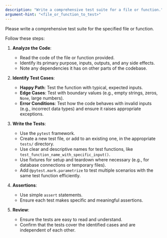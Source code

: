 ```yaml
---
description: "Write a comprehensive test suite for a file or function."
argument-hint: "<file_or_function_to_test>"
---
```


Please write a comprehensive test suite for the specified file or function.

Follow these steps:

1.  **Analyze the Code**:
    *   Read the code of the file or function provided.
    *   Identify its primary purpose, inputs, outputs, and any side effects.
    *   Note any dependencies it has on other parts of the codebase.

2.  **Identify Test Cases**:
    *   **Happy Path**: Test the function with typical, expected inputs.
    *   **Edge Cases**: Test with boundary values (e.g., empty strings, zeros, `None`, large numbers).
    *   **Error Conditions**: Test how the code behaves with invalid inputs (e.g., incorrect data types) and ensure it raises appropriate exceptions.

3.  **Write the Tests**:
    *   Use the `pytest` framework.
    *   Create a new test file, or add to an existing one, in the appropriate `tests/` directory.
    *   Use clear and descriptive names for test functions, like `test_function_name_with_specific_input()`.
    *   Use fixtures for setup and teardown where necessary (e.g., for database connections or temporary files).
    *   Add `@pytest.mark.parametrize` to test multiple scenarios with the same test function efficiently.

4.  **Assertions**:
    *   Use simple `assert` statements.
    *   Ensure each test makes specific and meaningful assertions.

5.  **Review**:
    *   Ensure the tests are easy to read and understand.
    *   Confirm that the tests cover the identified cases and are independent of each other.